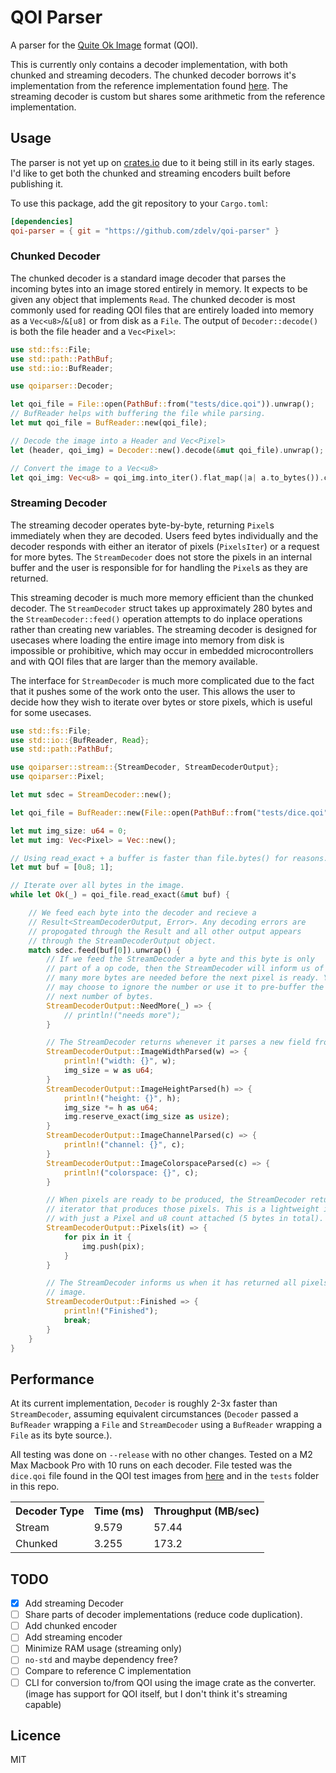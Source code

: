 # QOI Parser

A parser for the [Quite Ok Image](https://qoiformat.org) format (QOI). 

This is currently only contains a decoder implementation, with both chunked and
streaming decoders. The chunked decoder borrows it's implementation from the
reference implementation found [here](https://github.com/phoboslab/qoi). The
streaming decoder is custom but shares some arithmetic from the reference
implementation.

## Usage

The parser is not yet up on [crates.io](https://crates.io) due to it being
still in its early stages. I'd like to get both the chunked and streaming
encoders built before publishing it.

To use this package, add the git repository to your `Cargo.toml`:

```toml
[dependencies]
qoi-parser = { git = "https://github.com/zdelv/qoi-parser" }
```

### Chunked Decoder

The chunked decoder is a standard image decoder that parses the incoming bytes
into an image stored entirely in memory. It expects to be given any object that
implements `Read`. The chunked decoder is most commonly used for reading QOI
files that are entirely loaded into memory as a `Vec<u8>`/`&[u8]` or from disk
as a `File`. The output of `Decoder::decode()` is both the file header and a
`Vec<Pixel>`:

```rust
use std::fs::File;
use std::path::PathBuf;
use std::io::BufReader;

use qoiparser::Decoder;

let qoi_file = File::open(PathBuf::from("tests/dice.qoi")).unwrap();
// BufReader helps with buffering the file while parsing.
let mut qoi_file = BufReader::new(qoi_file);

// Decode the image into a Header and Vec<Pixel>
let (header, qoi_img) = Decoder::new().decode(&mut qoi_file).unwrap();

// Convert the image to a Vec<u8>
let qoi_img: Vec<u8> = qoi_img.into_iter().flat_map(|a| a.to_bytes()).collect();
```

### Streaming Decoder

The streaming decoder operates byte-by-byte, returning `Pixel`s immediately
when they are decoded. Users feed bytes individually and the decoder responds
with either an iterator of pixels (`PixelsIter`) or a request for more bytes.
The `StreamDecoder` does not store the pixels in an internal buffer and the
user is responsible for for handling the `Pixel`s as they are returned.

This streaming decoder is much more memory efficient than the chunked decoder.
The `StreamDecoder` struct takes up approximately 280 bytes and the
`StreamDecoder::feed()` operation attempts to do inplace operations rather than
creating new variables. The streaming decoder is designed for usecases where
loading the entire image into memory from disk is impossible or prohibitive,
which may occur in embedded microcontrollers and with QOI files that are larger
than the memory available.

The interface for `StreamDecoder` is much more complicated due to the fact that
it pushes some of the work onto the user. This allows the user to decide how
they wish to iterate over bytes or store pixels, which is useful for some
usecases.

```rust
use std::fs::File;
use std::io::{BufReader, Read};
use std::path::PathBuf;

use qoiparser::stream::{StreamDecoder, StreamDecoderOutput};
use qoiparser::Pixel;

let mut sdec = StreamDecoder::new();

let qoi_file = BufReader::new(File::open(PathBuf::from("tests/dice.qoi")).unwrap());

let mut img_size: u64 = 0;
let mut img: Vec<Pixel> = Vec::new();

// Using read_exact + a buffer is faster than file.bytes() for reasons.
let mut buf = [0u8; 1];

// Iterate over all bytes in the image.
while let Ok(_) = qoi_file.read_exact(&mut buf) {

    // We feed each byte into the decoder and recieve a
    // Result<StreamDecoderOutput, Error>. Any decoding errors are
    // propogated through the Result and all other output appears
    // through the StreamDecoderOutput object.
    match sdec.feed(buf[0]).unwrap() {
        // If we feed the StreamDecoder a byte and this byte is only
        // part of a op code, then the StreamDecoder will inform us of how
        // many more bytes are needed before the next pixel is ready. You
        // may choose to ignore the number or use it to pre-buffer the
        // next number of bytes.
        StreamDecoderOutput::NeedMore(_) => {
            // println!("needs more");
        }

        // The StreamDecoder returns whenever it parses a new field from the header.
        StreamDecoderOutput::ImageWidthParsed(w) => {
            println!("width: {}", w);
            img_size = w as u64;
        }
        StreamDecoderOutput::ImageHeightParsed(h) => {
            println!("height: {}", h);
            img_size *= h as u64;
            img.reserve_exact(img_size as usize);
        }
        StreamDecoderOutput::ImageChannelParsed(c) => {
            println!("channel: {}", c);
        }
        StreamDecoderOutput::ImageColorspaceParsed(c) => {
            println!("colorspace: {}", c);
        }

        // When pixels are ready to be produced, the StreamDecoder returns an
        // iterator that produces those pixels. This is a lightweight iterator,
        // with just a Pixel and u8 count attached (5 bytes in total).
        StreamDecoderOutput::Pixels(it) => {
            for pix in it {
                img.push(pix);
            }
        }

        // The StreamDecoder informs us when it has returned all pixels in the
        // image.
        StreamDecoderOutput::Finished => {
            println!("Finished");
            break;
        }
    }
}
```

## Performance 

At its current implementation, `Decoder` is roughly 2-3x faster than
`StreamDecoder`, assuming equivalent circumstances (`Decoder` passed a
`BufReader` wrapping a `File` and `StreamDecoder` using a `BufReader` wrapping
a `File` as its byte source.).

All testing was done on `--release` with no other changes. Tested on a M2 Max
Macbook Pro with 10 runs on each decoder. File tested was the `dice.qoi` file
found in the QOI test images from [here](https://www.qoiformat.org) and in the
`tests` folder in this repo.

<table>
    <tr>
        <th>Decoder Type</th>
        <th>Time (ms)</th>
        <th>Throughput (MB/sec)</th>
    </tr>
    <tr>
        <td>Stream</td>
        <td>9.579</td>
        <td>57.44</td>
    </tr>
    <tr>
        <td>Chunked</td>
        <td>3.255</td>
        <td>173.2</td>
    </tr>
</table>


## TODO

- [x] Add streaming Decoder
- [ ] Share parts of decoder implementations (reduce code duplication).
- [ ] Add chunked encoder
- [ ] Add streaming encoder
- [ ] Minimize RAM usage (streaming only)
- [ ] `no-std` and maybe dependency free?
- [ ] Compare to reference C implementation
- [ ] CLI for conversion to/from QOI using the image crate as the converter.
      (image has support for QOI itself, but I don't think it's streaming capable)

## Licence

MIT
